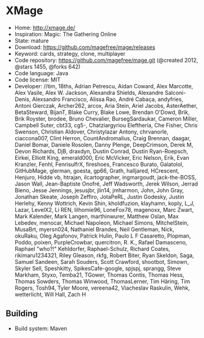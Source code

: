 # XMage

- Home: http://xmage.de/
- Inspiration: Magic: The Gathering Online
- State: mature
- Download: https://github.com/magefree/mage/releases
- Keyword: cards, strategy, clone, multiplayer
- Code repository: https://github.com/magefree/mage.git (@created 2012, @stars 1455, @forks 642)
- Code language: Java
- Code license: MIT
- Developer: //tim, 18ths, Adrian Petrescu, Aidan Coward, Alex Marcotte, Alex Vasile, Alex W. Jackson, Alexandra Shields, Alexandre Salconi-Denis, Alexsandro Francisco, Alissa Rao, André Cabaça, andyfries, Antoni Gierczak, Archer262, arcox, Aria Stein, Ariel Jacobs, AsterAether, BetaSteward, BijanT, Blake Curry, Blake Lowe, Brendan O'Dowd, Brik, Brik Royster, brodee, Bruno Chevalier, BursegSardaukar, Cameron Miller, Campbell Suter, cbt33, cg5-, Chatziargyriou Eleftheria, Che Fisher, Chris Swenson, Christian Aldover, Christylazar Antony, chrvanorle, ciaccona007, Clint Herron, CountAndromalius, Craig Brennan, daagar, Daniel Bomar, Daniele Rosolen, Danny Plenge, DeepCrimson, Derek M, Devon Richards, DjB, draxdyn, Dustin Conrad, Dustin Ryan-Roepsch, Eirkei, Elliott King, emerald000, Eric McVicker, Eric Nelson, Erik, Evan Kranzler, Fenhl, FenrisulfrX, fireshoes, Francesco Burato, Galatolol, GitHubMage, glerman, goesta, gp66, Grath, halljared, HCrescent, Henjuro, Hidde vb, htrajan, ilcartographer, ingmargoudt, jack-the-BOSS, Jason Wall, Jean-Baptiste Onofré, Jeff Wadsworth, Jerek Wilson, Jerrad Bieno, Jesse Jennings, jesusjbr, jlin14, jmharmon, John, John Gray, Jonathan Skeate, Joseph Zeffiro, JotaPeRL, Justin Godesky, Justin Herlehy, Kenny Wottrich, Kevin Shin, kholdfuzion, klayhamn, koply, L_J, Lazar, LevelX2, Li REN, lilhomie96, LoneFox78, magenoxx, Marc Zwart, Mark Kalender, Mark Langen, marthinwurer, Matthew Oslan, Max Lebedev, menocar, Michael Napoleon, Michael Simons, MitchelStein, MusaBrt, myersn024, Nathaniel Brandes, Neil Gentleman, Nick, okuRaku, Oleg Agafonov, Patrick Hulin, Paulo L F Casaretto, Plopman, Poddo, poixen, PurpleCrowbar, quercitron, R. K., Rafael Damasceno, Raphael "who?!" Kehldorfer, Raphael-Schulz, Richard Coates, rikimaru1234321, Riley Gleason, rkfg, Robert Biter, Ryan Skeldon, Saga, Samuel Sandeen, Sarah Souders, Scott Crawford, shootbot, Simown, Skyler Sell, Speshkitty, SpikesCafe-google, spjspj, sprangg, Steve Markham, Styxo, Temba21, TGower, Thomas Contis, Thomas Hess, Thomas Sowders, Thomas Winwood, ThomasLerner, Tim Häring, Tim Rogers, Tosh94, Tyler Moore, vereena42, Viacheslav Raskulin, Wehk, wetterlicht, Will Hall, Zach H

## Building

- Build system: Maven
